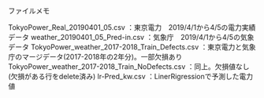 ファイルメモ

TokyoPower_Real_20190401_05.csv ：東京電力　2019/4/1から4/5の電力実績データ
weather_20190401_05_Pred-in.csv ：気象庁　2019/4/1から4/5の気象データ
TokyoPower_weather_2017-2018_Train_Defects.csv  ：東京電力と気象庁のマージデータ(2017-2018年の2年分)。一部欠損あり
TokyoPower_weather_2017-2018_Train_NoDefects.csv  ：同上。欠損値なし(欠損がある行をdelete済み)
lr-Pred_kw.csv  ：LinerRigressionで予測した電力値

